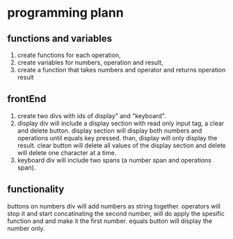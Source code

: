 # programming plann
## functions and variables

1) create functions for each operation,
2) create variables for numbers, operation and result,
3) create a function that takes numbers and operator and returns operation result

## frontEnd 
1) create two divs with ids of display" and "keyboard". 
1) display div will include a display section with read only input tag, a clear and delete button. display section will display both numbers and operations until equals key pressed. than, display will only display the result. clear button will delete all values of the display section and delete will delete one character at a time. 
1) keyboard div will include two spans (a number span and operations span). 

## functionality

buttons  on numbers div will add numbers as string together. operators will stop it and start concatinating the second number, will do apply the spesific function and and make it the first number. equals button will display the number only.     